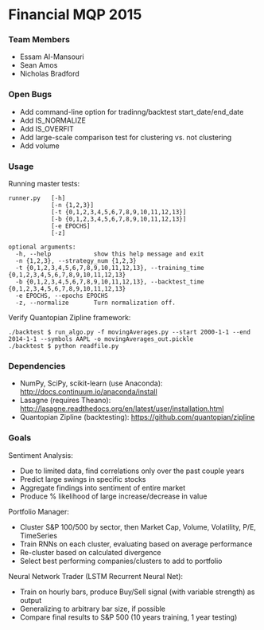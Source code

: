 # Financial MQP 2015

	

### Team Members
* Essam Al-Mansouri
* Sean Amos
* Nicholas Bradford

### Open Bugs

* Add command-line option for tradinng/backtest start_date/end_date
* Add IS_NORMALIZE
* Add IS_OVERFIT
* Add large-scale comparison test for clustering vs. not clustering
* Add volume

### Usage

Running master tests: 

    runner.py   [-h] 
                [-n {1,2,3}] 
                [-t {0,1,2,3,4,5,6,7,8,9,10,11,12,13}]
                [-b {0,1,2,3,4,5,6,7,8,9,10,11,12,13}] 
                [-e EPOCHS]
                [-z]

    optional arguments:
      -h, --help            show this help message and exit
      -n {1,2,3}, --strategy_num {1,2,3}
      -t {0,1,2,3,4,5,6,7,8,9,10,11,12,13}, --training_time {0,1,2,3,4,5,6,7,8,9,10,11,12,13}
      -b {0,1,2,3,4,5,6,7,8,9,10,11,12,13}, --backtest_time {0,1,2,3,4,5,6,7,8,9,10,11,12,13}
      -e EPOCHS, --epochs EPOCHS
      -z, --normalize       Turn normalization off.

Verify Quantopian Zipline framework:

    ./backtest $ run_algo.py -f movingAverages.py --start 2000-1-1 --end 2014-1-1 --symbols AAPL -o movingAverages_out.pickle
    ./backtest $ python readfile.py

### Dependencies

* NumPy, SciPy, scikit-learn (use Anaconda): http://docs.continuum.io/anaconda/install
* Lasagne (requires Theano): http://lasagne.readthedocs.org/en/latest/user/installation.html
* Quantopian Zipline (backtesting): https://github.com/quantopian/zipline
	
### Goals
Sentiment Analysis:
* Due to limited data, find correlations only over the past couple years
* Predict large swings in specific stocks
* Aggregate findings into sentiment of entire market
* Produce % likelihood of large increase/decrease in value

Portfolio Manager:
* Cluster S&P 100/500 by sector, then Market Cap, Volume, Volatility, P/E, TimeSeries
* Train RNNs on each cluster, evaluating based on average performance
* Re-cluster based on calculated divergence
* Select best performing companies/clusters to add to portfolio

Neural Network Trader (LSTM Recurrent Neural Net):
* Train on hourly bars, produce Buy/Sell signal (with variable strength) as output
* Generalizing to arbitrary bar size, if possible
* Compare final results to S&P 500 (10 years training, 1 year testing)
